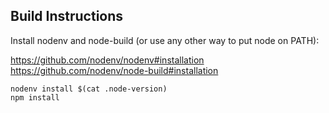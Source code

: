## Build Instructions

Install nodenv and node-build (or use any other way to put node on PATH):

https://github.com/nodenv/nodenv#installation
https://github.com/nodenv/node-build#installation


```
nodenv install $(cat .node-version)
npm install
```

